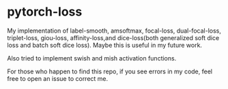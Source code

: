 # pytorch-loss

My implementation of label-smooth, amsoftmax, focal-loss, dual-focal-loss, triplet-loss, giou-loss, affinity-loss,and dice-loss(both generalized soft dice loss and batch soft dice loss). Maybe this is useful in my future work.


Also tried to implement swish and mish activation functions.


For those who happen to find this repo, if you see errors in my code, feel free to open an issue to correct me.
